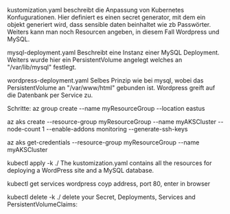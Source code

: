 kustomization.yaml
beschreibt die Anpassung von Kubernetes Konfugurationen. Hier definiert es einen secret generator, mit dem ein objekt generiert wird, dass sensible daten beinhaltet wie zb Passwörter. Weiters kann man noch Resourcen angeben, in diesem Fall Wordpress und MySQL.

mysql-deployment.yaml
Beschreibt eine Instanz einer MySQL Deployment. Weiters wurde hier ein PersistentVolume angelegt welches an "/var/lib/mysql" festlegt.

wordpress-deployment.yaml
Selbes Prinzip wie bei mysql, wobei das PersistentVolume an "/var/www/html" gebunden ist. Wordpress greift auf die Datenbank per Service zu.


Schritte:
az group create --name myResourceGroup --location eastus

az aks create --resource-group myResourceGroup --name myAKSCluster --node-count 1 --enable-addons monitoring --generate-ssh-keys

az aks get-credentials --resource-group myResourceGroup --name myAKSCluster

kubectl apply -k ./
The kustomization.yaml contains all the resources for deploying a WordPress site and a MySQL database.

kubectl get services wordpress
coyp address, port 80, enter in browser

kubectl delete -k ./
delete your Secret, Deployments, Services and PersistentVolumeClaims: